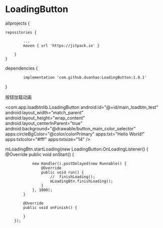 # LoadingButton
allprojects {

	repositories {
	
			...
			maven { url 'https://jitpack.io' }
			
		}
	}	
	
 dependencies {
 
	        implementation 'com.github.duanhao:LoadingButton:1.0.1'

}

按钮加载动画

 <com.app.loadbtnlib.LoadingButton
        android:id="@+id/main_loadbtn_test"
        android:layout_width="match_parent"
        android:layout_height="wrap_content"
        android:layout_centerInParent="true"
        android:background="@drawable/button_main_color_selector"
        apps:circleBgColor="@color/colorPrimary"
        apps:txt="Hello World!"
        apps:txtcolor="#fff"
        apps:txtsize="14" />

 mLoadingBtn.startLoading(new LoadingButton.OnLoadingListener() {
            @Override
            public void onStart() {

                new Handler().postDelayed(new Runnable() {
                    @Override
                    public void run() {
                        //  finishLoading();
                        mLoadingBtn.finishLoading();
                    }
                }, 1000);
            }

            @Override
            public void onFinish() {

            }
        });
